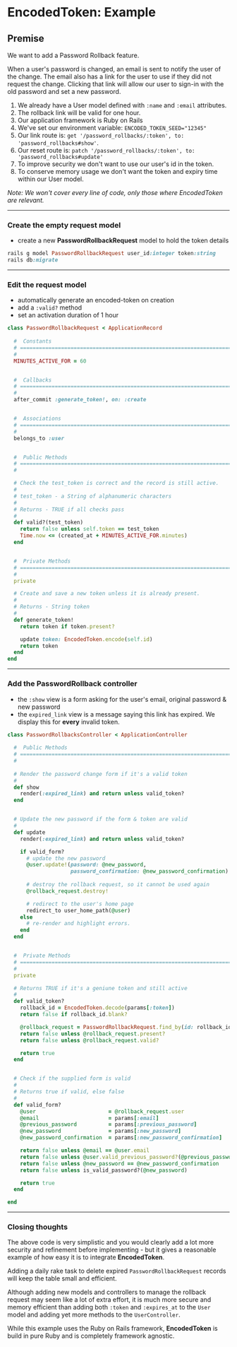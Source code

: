 # EncodedToken: Example

## Premise

We want to add a Password Rollback feature.

When a user's password is changed, an email is sent to notify the user of the change. 
The email also has a link for the user to use if they did not request the change.
Clicking that link will allow our user to sign-in with the old password and set
a new password.

1. We already have a User model defined with `:name` and `:email` attributes.
2. The rollback link will be valid for one hour.
3. Our application framework is Ruby on Rails
4. We've set our environment variable: `ENCODED_TOKEN_SEED="12345"`
5. Our link route is: `get '/password_rollbacks/:token', to: 'password_rollbacks#show'`.
6. Our reset route is: `patch '/password_rollbacks/:token', to: 'password_rollbacks#update'`
7. To improve security we don't want to use our user's id in the token.
8. To conserve memory usage we don't want the token and expiry time within our User model. 

_Note: We won't cover every line of code, only those where EncodedToken are relevant._


---

### Create the empty request model
- create a new **PasswordRollbackRequest** model to hold the token details

```ruby
rails g model PasswordRollbackRequest user_id:integer token:string
rails db:migrate
```


---

### Edit the request model
  - automatically generate an encoded-token on creation
  - add a `:valid?` method
  - set an activation duration of 1 hour

```ruby
class PasswordRollbackRequest < ApplicationRecord
  
  #  Constants
  # ============================================================================
  #
  MINUTES_ACTIVE_FOR = 60


  #  Callbacks
  # ============================================================================
  #
  after_commit :generate_token!, on: :create


  #  Associations
  # ============================================================================
  #
  belongs_to :user


  #  Public Methods
  # ============================================================================
  #

  # Check the test_token is correct and the record is still active.
  #
  # test_token - a String of alphanumeric characters
  #
  # Returns - TRUE if all checks pass
  #
  def valid?(test_token)
    return false unless self.token == test_token
    Time.now <= (created_at + MINUTES_ACTIVE_FOR.minutes)
  end


  #  Private Methods
  # ============================================================================
  #
  private

  # Create and save a new token unless it is already present.
  #
  # Returns - String token
  #
  def generate_token!
    return token if token.present?

    update token: EncodedToken.encode(self.id)
    return token
  end
end
```


---

### Add the PasswordRollback controller
- the `:show` view is a form asking for the user's email, original password 
  & new password
- the `expired_link` view is a message saying this link has expired. We display 
  this for **every** invalid token.

```ruby
class PasswordRollbacksController < ApplicationController
  
  #  Public Methods
  # ============================================================================
  #
  
  # Render the password change form if it's a valid token
  #
  def show
    render(:expired_link) and return unless valid_token?
  end


  # Update the new password if the form & token are valid
  #
  def update
    render(:expired_link) and return unless valid_token?

    if valid_form?
      # update the new password
      @user.update!(password: @new_password, 
                    password_confirmation: @new_password_confirmation)
      
      # destroy the rollback request, so it cannot be used again
      @rollback_request.destroy!

      # redirect to the user's home page
      redirect_to user_home_path(@user)
    else
      # re-render and highlight errors.
    end
  end


  #  Private Methods
  # ============================================================================
  #
  private

  # Returns TRUE if it's a geniune token and still active
  #
  def valid_token?
    rollback_id = EncodedToken.decode(params[:token])
    return false if rollback_id.blank?

    @rollback_request = PasswordRollbackRequest.find_by(id: rollback_id)
    return false unless @rollback_request.present?
    return false unless @rollback_request.valid?

    return true
  end


  # Check if the supplied form is valid
  #
  # Returns true if valid, else false
  #
  def valid_form?
    @user                       = @rollback_request.user
    @email                      = params[:email]
    @previous_password          = params[:previous_password]
    @new_password               = params[:new_password]
    @new_password_confirmation  = params[:new_password_confirmation]

    return false unless @email == @user.email
    return false unless @user.valid_previous_password?(@previous_password)
    return false unless @new_password == @new_password_confirmation
    return false unless is_valid_password?(@new_password)

    return true
  end

end
```


---

### Closing thoughts

The above code is very simplistic and you would clearly add a lot more 
security and refinement before implementing - but it gives a reasonable 
example of how easy it is to integrate **EncodedToken**.

Adding a daily rake task to delete expired `PasswordRollbackRequest` 
records will keep the table small and efficient.

Although adding new models and controllers to manage the rollback request
may seem like a lot of extra effort, it is much more secure and memory
efficient than adding both `:token` and `:expires_at` to the `User` 
model and adding yet more methods to the `UserController`.

While this example uses the Ruby on Rails framework, **EncodedToken**
is build in pure Ruby and is completely framework agnostic.







